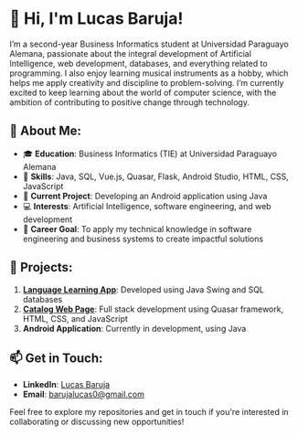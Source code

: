 # 👋 Hi, I'm Lucas Baruja!

I’m a second-year Business Informatics student at Universidad Paraguayo Alemana, passionate about the integral development of Artificial Intelligence, web development, databases, and everything related to programming. I also enjoy learning musical instruments as a hobby, which helps me apply creativity and discipline to problem-solving. I’m currently excited to keep learning about the world of computer science, with the ambition of contributing to positive change through technology.

## 🌟 About Me:
- 🎓 **Education**: Business Informatics (TIE) at Universidad Paraguayo Alemana
- 🔧 **Skills**: Java, SQL, Vue.js, Quasar, Flask, Android Studio, HTML, CSS, JavaScript
- 🚀 **Current Project**: Developing an Android application using Java
- 💻 **Interests**: Artificial Intelligence, software engineering, and web development
- 🎯 **Career Goal**: To apply my technical knowledge in software engineering and business systems to create impactful solutions

## 💼 Projects:
1. **[Language Learning App](https://github.com/lucasbaruj4/language-learning-app)**: Developed using Java Swing and SQL databases
2. **[Catalog Web Page](https://github.com/lucasbaruj4/catalog-website)**: Full stack development using Quasar framework, HTML, CSS, and JavaScript
3. **Android Application**: Currently in development, using Java

## 📫 Get in Touch:
- **LinkedIn**: [Lucas Baruja](https://www.linkedin.com/in/lucas-baruja-581064332/)
- **Email**: barujalucas0@gmail.com

Feel free to explore my repositories and get in touch if you're interested in collaborating or discussing new opportunities!
